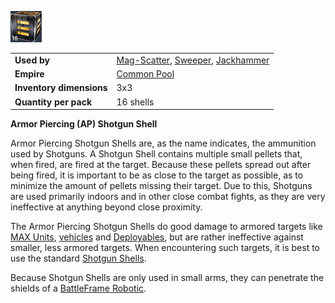 ![](../images/Apshotgunshell.jpg "Apshotgunshell.jpg")

|                          |                                                                                                                    |
| ------------------------ | ------------------------------------------------------------------------------------------------------------------ |
| **Used by**              | [Mag-Scatter](../weapons/Mag-Scatter.md), [Sweeper](../weapons/Sweeper.md), [Jackhammer](../weapons/Jackhammer.md) |
| **Empire**               | [Common Pool](../terminology/Common_Pool.md)                                                                       |
| **Inventory dimensions** | 3x3                                                                                                                |
| **Quantity per pack**    | 16 shells                                                                                                          |

**Armor Piercing (AP) Shotgun Shell**

Armor Piercing Shotgun Shells are, as the name indicates, the ammunition used by
Shotguns. A Shotgun Shell contains multiple small pellets that, when fired, are
fired at the target. Because these pellets spread out after being fired, it is
important to be as close to the target as possible, as to minimize the amount of
pellets missing their target. Due to this, Shotguns are used primarily indoors
and in other close combat fights, as they are very ineffective at anything
beyond close proximity.

The Armor Piercing Shotgun Shells do good damage to armored targets like
[MAX Units](../armor/Mechanized_Assault_Exo-Suit.md),
[vehicles](../vehicles/Vehicle.md) and
[Deployables](../weapons/Adaptive_Construction_Engine.md), but are rather
ineffective against smaller, less armored targets. When encountering such
targets, it is best to use the standard [Shotgun Shells](Shotgun_Shell.md).

Because Shotgun Shells are only used in small arms, they can penetrate the
shields of a [BattleFrame Robotic](../vehicles/BattleFrame_Robotics.md).
